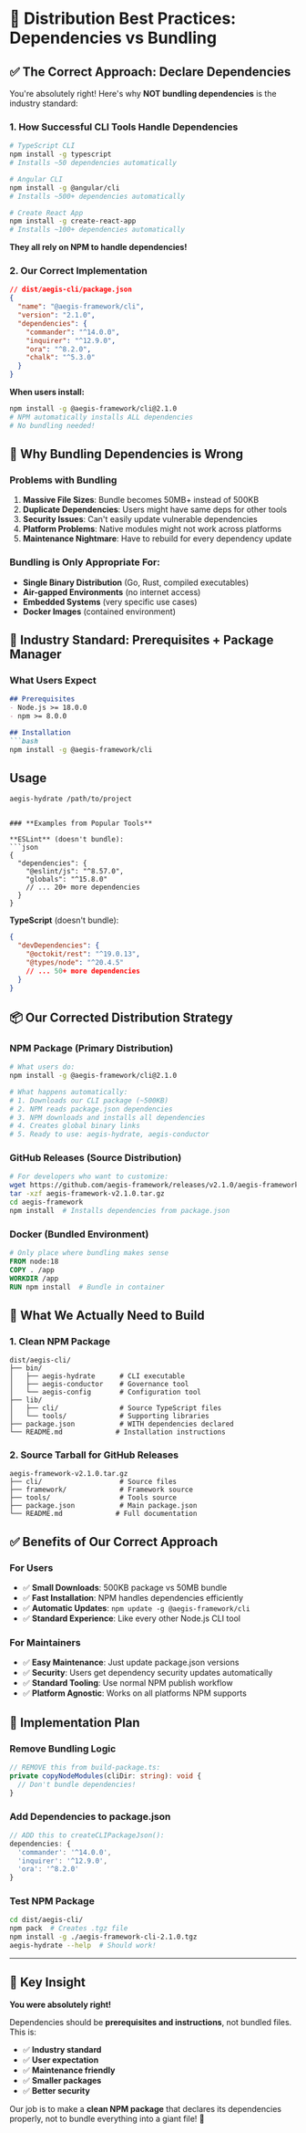 <!--
@aegisFrameworkVersion: 2.4.0
@intent: Explain the correct approach to dependency management in open source distribution
@context: Best practices for Node.js CLI tool distribution
-->

# 🎯 Distribution Best Practices: Dependencies vs Bundling

## ✅ The Correct Approach: Declare Dependencies

You're absolutely right! Here's why **NOT bundling dependencies** is the industry standard:

### **1. How Successful CLI Tools Handle Dependencies**

```bash
# TypeScript CLI
npm install -g typescript
# Installs ~50 dependencies automatically

# Angular CLI  
npm install -g @angular/cli
# Installs ~500+ dependencies automatically

# Create React App
npm install -g create-react-app
# Installs ~100+ dependencies automatically
```

**They all rely on NPM to handle dependencies!**

### **2. Our Correct Implementation**

```json
// dist/aegis-cli/package.json
{
  "name": "@aegis-framework/cli",
  "version": "2.1.0",
  "dependencies": {
    "commander": "^14.0.0",
    "inquirer": "^12.9.0", 
    "ora": "^8.2.0",
    "chalk": "^5.3.0"
  }
}
```

**When users install:**
```bash
npm install -g @aegis-framework/cli@2.1.0
# NPM automatically installs ALL dependencies
# No bundling needed!
```

## 🚨 Why Bundling Dependencies is Wrong

### **Problems with Bundling**
1. **Massive File Sizes**: Bundle becomes 50MB+ instead of 500KB
2. **Duplicate Dependencies**: Users might have same deps for other tools
3. **Security Issues**: Can't easily update vulnerable dependencies
4. **Platform Problems**: Native modules might not work across platforms
5. **Maintenance Nightmare**: Have to rebuild for every dependency update

### **Bundling is Only Appropriate For:**
- **Single Binary Distribution** (Go, Rust, compiled executables)
- **Air-gapped Environments** (no internet access)
- **Embedded Systems** (very specific use cases)
- **Docker Images** (contained environment)

## 🎯 Industry Standard: Prerequisites + Package Manager

### **What Users Expect**

```markdown
## Prerequisites
- Node.js >= 18.0.0
- npm >= 8.0.0

## Installation
```bash
npm install -g @aegis-framework/cli
```

## Usage
```bash
aegis-hydrate /path/to/project
```
```

### **Examples from Popular Tools**

**ESLint** (doesn't bundle):
```json
{
  "dependencies": {
    "@eslint/js": "^8.57.0",
    "globals": "^15.8.0"
    // ... 20+ more dependencies
  }
}
```

**TypeScript** (doesn't bundle):
```json
{
  "devDependencies": {
    "@octokit/rest": "^19.0.13",
    "@types/node": "^20.4.5"
    // ... 50+ more dependencies  
  }
}
```

## 📦 Our Corrected Distribution Strategy

### **NPM Package** (Primary Distribution)
```bash
# What users do:
npm install -g @aegis-framework/cli@2.1.0

# What happens automatically:
# 1. Downloads our CLI package (~500KB)
# 2. NPM reads package.json dependencies
# 3. NPM downloads and installs all dependencies
# 4. Creates global binary links
# 5. Ready to use: aegis-hydrate, aegis-conductor
```

### **GitHub Releases** (Source Distribution)
```bash
# For developers who want to customize:
wget https://github.com/aegis-framework/releases/v2.1.0/aegis-framework-v2.1.0.tar.gz
tar -xzf aegis-framework-v2.1.0.tar.gz
cd aegis-framework
npm install  # Installs dependencies from package.json
```

### **Docker** (Bundled Environment)
```dockerfile
# Only place where bundling makes sense
FROM node:18
COPY . /app
WORKDIR /app
RUN npm install  # Bundle in container
```

## 🔧 What We Actually Need to Build

### **1. Clean NPM Package**
```
dist/aegis-cli/
├── bin/
│   ├── aegis-hydrate      # CLI executable
│   ├── aegis-conductor    # Governance tool
│   └── aegis-config       # Configuration tool
├── lib/
│   ├── cli/               # Source TypeScript files
│   └── tools/             # Supporting libraries
├── package.json           # WITH dependencies declared
└── README.md             # Installation instructions
```

### **2. Source Tarball for GitHub Releases**
```
aegis-framework-v2.1.0.tar.gz
├── cli/                   # Source files
├── framework/             # Framework source
├── tools/                 # Tools source
├── package.json           # Main package.json
└── README.md             # Full documentation
```

## ✅ Benefits of Our Correct Approach

### **For Users**
- ✅ **Small Downloads**: 500KB package vs 50MB bundle
- ✅ **Fast Installation**: NPM handles dependencies efficiently
- ✅ **Automatic Updates**: `npm update -g @aegis-framework/cli`
- ✅ **Standard Experience**: Like every other Node.js CLI tool

### **For Maintainers** 
- ✅ **Easy Maintenance**: Just update package.json versions
- ✅ **Security**: Users get dependency security updates automatically
- ✅ **Standard Tooling**: Use normal NPM publish workflow
- ✅ **Platform Agnostic**: Works on all platforms NPM supports

## 🚀 Implementation Plan

### **Remove Bundling Logic**
```typescript
// REMOVE this from build-package.ts:
private copyNodeModules(cliDir: string): void {
  // Don't bundle dependencies!
}
```

### **Add Dependencies to package.json**
```typescript
// ADD this to createCLIPackageJson():
dependencies: {
  'commander': '^14.0.0',
  'inquirer': '^12.9.0', 
  'ora': '^8.2.0'
}
```

### **Test NPM Package**
```bash
cd dist/aegis-cli/
npm pack  # Creates .tgz file
npm install -g ./aegis-framework-cli-2.1.0.tgz
aegis-hydrate --help  # Should work!
```

---

## 🎯 Key Insight

**You were absolutely right!** 

Dependencies should be **prerequisites and instructions**, not bundled files. This is:
- ✅ **Industry standard**
- ✅ **User expectation** 
- ✅ **Maintenance friendly**
- ✅ **Smaller packages**
- ✅ **Better security**

Our job is to make a **clean NPM package** that declares its dependencies properly, not to bundle everything into a giant file! 🎉
